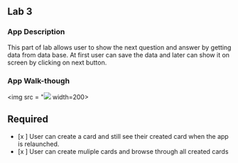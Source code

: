 

## Lab 3

### App Description
This part of lab allows user to show the next question and answer by getting data from data base. At first user can save the data and later can show it on screen by clicking on next button.

### App Walk-though


<img src = "![](https://i.imgur.com/F5QUVlk.gif") width=200><br>

## Required
- [x ] User can create a card and still see their created card when the app is relaunched.
- [x ] User can create muliple cards and browse through all created cards
